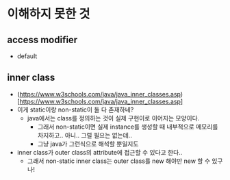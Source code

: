 # 이해하지 못한 것

## access modifier
- default

## inner class
- (https://www.w3schools.com/java/java_inner_classes.asp)[https://www.w3schools.com/java/java_inner_classes.asp]
- 이게 static이랑 non-static이 둘 다 존재하네?
    - java에서는 class를 정의하는 것이 실제 구현이로 이어지는 모양이다.
        - 그래서 non-static이면 실제 instance를 생성할 때 내부적으로 메모리를 차지하고.. 아니.. 그럴 필요는 없는데..
        - 그냥 java가 그런식으로 해석할 뿐일지도
- inner class가 outer class의 attribute에 접근할 수 있다고 한다..
    - 그래서 non-static inner class는 outer class를 new 해야만 new 할 수 있구나!
